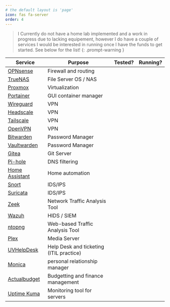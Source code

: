 ```yaml
---
# the default layout is 'page'
icon: fas fa-server
order: 4
---
```


> I Currently do not have a home lab implemented and a work in progress due to lacking equipement, however I do have a couple of services I would be interested in running once I have the funds to get started. See below for the list!
{: .prompt-warning }

| Service                                                                             | Purpose                                 | Tested? | Running? |
| ----------------------------------------------------------------------------------- | --------------------------------------- | ------- | -------- |
| [OPNsense](https://opnsense.org/)                                                   | Firewall and routing                    |         |          |
| [TrueNAS](https://www.truenas.com/)                                                 | File Server OS / NAS                    |         |          |
| [Proxmox](https://www.proxmox.com/en/products/proxmox-virtual-environment/overview) | Virtualization                          |         |          |
| [Portainer](https://github.com/portainer/portainer)                                 | GUI container manager                   |         |          |
| [Wireguard](https://www.wireguard.com/)                                             | VPN                                     |         |          |
| [Headscale](https://github.com/juanfont/headscale)                                  | VPN                                     |         |          |
| [Tailscale](https://tailscale.com/)                                                 | VPN                                     |         |          |
| [OpenVPN](https://openvpn.net/product-select/)                                      | VPN                                     |         |          |
| [Bitwarden]()                                                                       | Password Manager                        |         |          |
| [Vaultwarden](https://github.com/dani-garcia/vaultwarden)                           | Password Manager                        |         |          |
| [Gitea](https://about.gitea.com/)                                                   | Git Server                              |         |          |
| [Pi-hole](https://pi-hole.net/)                                                     | DNS filtering                           |         |          |
| [Home Assistant](https://www.home-assistant.io/)                                    | Home automation                         |         |          |
| [Snort](https://www.snort.org/)                                                     | IDS/IPS                                 |         |          |
| [Suricata](https://suricata.io/)                                                    | IDS/IPS                                 |         |          |
| [Zeek](https://zeekdotorg.wpcomstaging.com/)                                        | Network Traffic Analysis Tool           |         |          |
| [Wazuh](https://wazuh.com/)                                                         | HIDS / SIEM                             |         |          |
| [ntopng](https://www.ntop.org/products/traffic-analysis/ntop/)                      | Web-based Traffic Analysis Tool         |         |          |
| [Plex](https://www.plex.tv/media-server-downloads/?cat=computer&plat=windows)       | Media Server                            |         |          |
| [UVHelpDesk]()                                                                      | Help Desk and ticketing (ITIL practice) |         |          |
| [Monica](https://github.com/monicahq/monica)                                        | personal relationship manager           |         |          |
| [Actualbudget](https://actualbudget.org/)                                           | Budgetting and finance management       |         |          |
| [Uptime Kuma](https://github.com/louislam/uptime-kuma)                              | Monitoring tool for servers             |         |          |
